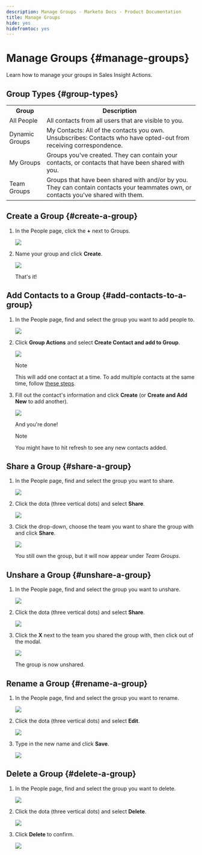 ```yaml
---
description: Manage Groups - Marketo Docs - Product Documentation
title: Manage Groups
hide: yes
hidefromtoc: yes
---
```

# Manage Groups {#manage-groups}

Learn how to manage your groups in Sales Insight Actions.

## Group Types {#group-types}

<table> 
 <colgroup> 
  <col> 
  <col> 
 </colgroup> 
 <tbody> 
  <tr> 
   <th>Group</th> 
   <th>Description</th> 
  </tr> 
  <tr> 
   <td>All People</td> 
   <td>All contacts from all users that are visible to you.</td> 
  </tr> 
  <tr> 
   <td>Dynamic Groups</td> 
   <td>My Contacts: All of the contacts you own.<br>Unsubscribes: Contacts who have opted-out from receiving correspondence.</td> 
  </tr> 
  <tr> 
   <td>My Groups</td> 
   <td>Groups you've created. They can contain your contacts, or contacts that have been shared with you.</td> 
  </tr> 
  <tr> 
   <td>Team Groups</td> 
   <td>Groups that have been shared with and/or by you. They can contain contacts your teammates own, or contacts you've shared with them.</td> 
  </tr> 
 </tbody> 
</table>

## Create a Group {#create-a-group}

1. In the People page, click the **+** next to Groups.

   ![](assets/manage-groups-1.png)

1. Name your group and click **Create**.

   ![](assets/manage-groups-2.png)

   That's it!

## Add Contacts to a Group {#add-contacts-to-a-group}

1. In the People page, find and select the group you want to add people to.

   ![](assets/manage-groups-3.png)

1. Click **Group Actions** and select **Create Contact and add to Group**.

   ![](assets/manage-groups-4.png)

   >[!NOTE]
   >
   >This will add one contact at a time. To add multiple contacts at the same time, follow [these steps](/help/marketo/product-docs/marketo-sales-insight/actions/people/managing-contacts/import-contacts-via-csv.md).

1. Fill out the contact's information and click **Create** (or **Create and Add New** to add another).

   ![](assets/manage-groups-5.png)

   And you're done!

   >[!NOTE]
   >
   >You might have to hit refresh to see any new contacts added.

## Share a Group {#share-a-group}

1. In the People page, find and select the group you want to share.

   ![](assets/manage-groups-6.png)

1. Click the dota (three vertical dots) and select **Share**.

   ![](assets/manage-groups-7.png)

1. Click the drop-down, choose the team you want to share the group with and click **Share**.

   ![](assets/manage-groups-8.png)

   You still own the group, but it will now appear under _Team Groups_.

## Unshare a Group {#unshare-a-group}

1. In the People page, find and select the group you want to unshare.

   ![](assets/manage-groups-9.png)

1. Click the dota (three vertical dots) and select **Share**.

   ![](assets/manage-groups-10.png)

1. Click the **X** next to the team you shared the group with, then click out of the modal.

   ![](assets/manage-groups-11.png)

   The group is now unshared.

## Rename a Group {#rename-a-group}

1. In the People page, find and select the group you want to rename.

   ![](assets/manage-groups-12.png)

1. Click the dota (three vertical dots) and select **Edit**.

   ![](assets/manage-groups-13.png)

1. Type in the new name and click **Save**.

   ![](assets/manage-groups-14.png)

## Delete a Group {#delete-a-group}

1. In the People page, find and select the group you want to delete.

   ![](assets/manage-groups-15.png)

1. Click the dota (three vertical dots) and select **Delete**.

   ![](assets/manage-groups-16.png)

1. Click **Delete** to confirm.

   ![](assets/manage-groups-17.png)
